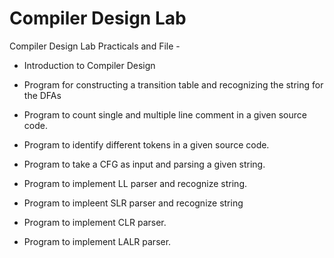 
# Compiler Design Lab

Compiler Design Lab Practicals and File - 

-  Introduction to Compiler Design

-  Program for constructing a transition table and recognizing the string for the DFAs

-  Program to count single and multiple line comment in a given source code.

-  Program to identify different tokens in a given source code.

-  Program to take a CFG as input and parsing a given string.

-  Program to implement LL parser and recognize string.

-  Program to impleent SLR parser and recognize string

-  Program to implement CLR parser.

-  Program to implement LALR parser.
